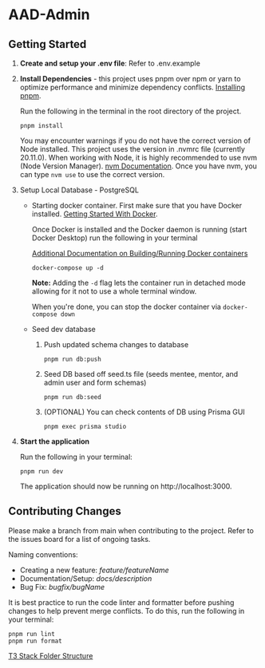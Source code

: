 # AAD-Admin

## Getting Started

1. **Create and setup your .env file**: Refer to .env.example

2. **Install Dependencies** - this project uses pnpm over npm or yarn to optimize performance and minimize dependency conflicts.
   [Installing pnpm](https://pnpm.io/installation).

   Run the following in the terminal in the root directory of the project.

   ```
   pnpm install
   ```

   You may encounter warnings if you do not have the correct version of Node installed. This project uses the version in .nvmrc file (currently 20.11.0). When working with Node, it is highly recommended to use nvm (Node Version Manager). [nvm Documentation](https://github.com/nvm-sh/nvm). Once you have nvm, you can type `nvm use` to use the correct version.

3. Setup Local Database - PostgreSQL

   - Starting docker container.
     First make sure that you have Docker installed.
     [Getting Started With Docker](https://www.docker.com/get-started/).

     Once Docker is installed and the Docker daemon is running (start Docker Desktop) run the following in your terminal

     [Additional Documentation on Building/Running Docker containers](https://docs.docker.com/get-started/02_our_app/)

     ```
     docker-compose up -d
     ```

     **Note:** Adding the `-d` flag lets the container run in detached mode allowing for it not to use a whole terminal window.

     When you're done, you can stop the docker container via `docker-compose down`

   - Seed dev database

     1. Push updated schema changes to database
        ```
        pnpm run db:push
        ```
     2. Seed DB based off seed.ts file (seeds mentee, mentor, and admin user and form schemas)
        ```
        pnpm run db:seed
        ```
     3. (OPTIONAL) You can check contents of DB using Prisma GUI
        ```
        pnpm exec prisma studio
        ```

4. **Start the application**

   Run the following in your terminal:

   ```
   pnpm run dev
   ```

   The application should now be running on http://localhost:3000.

## Contributing Changes

Please make a branch from main when contributing to the project. Refer to the issues board for a list of ongoing tasks.

Naming conventions:

- Creating a new feature: _feature/featureName_
- Documentation/Setup: _docs/description_
- Bug Fix: _bugfix/bugName_

It is best practice to run the code linter and formatter before pushing changes to help prevent merge conflicts. To do this, run the following in your terminal:

```
pnpm run lint
pnpm run format
```

[T3 Stack Folder Structure](https://create.t3.gg/en/folder-structure?packages=nextauth%2Cprisma%2Ctailwind%2Ctrpc)
